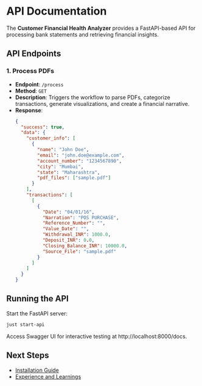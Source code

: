 # API Documentation

The **Customer Financial Health Analyzer** provides a FastAPI-based API for processing bank statements and retrieving financial insights.

## API Endpoints

### 1. Process PDFs
- **Endpoint**: `/process`
- **Method**: `GET`
- **Description**: Triggers the workflow to parse PDFs, categorize transactions, generate visualizations, and create a financial narrative.
- **Response**:
  ```json
  {
    "success": true,
    "data": {
      "customer_info": [
        {
          "name": "John Doe",
          "email": "john.doe@example.com",
          "account_number": "1234567890",
          "city": "Mumbai",
          "state": "Maharashtra",
          "pdf_files": ["sample.pdf"]
        }
      ],
      "transactions": [
        [
          {
            "Date": "04/01/16",
            "Narration": "POS PURCHASE",
            "Reference_Number": "",
            "Value_Date": "",
            "Withdrawal_INR": 1000.0,
            "Deposit_INR": 0.0,
            "Closing_Balance_INR": 10000.0,
            "Source_File": "sample.pdf"
          }
        ]
      ]
    }
  }
  ```

## Running the API
Start the FastAPI server:

```bash
just start-api
```

Access Swagger UI for interactive testing at http://localhost:8000/docs.

## Next Steps
* [Installation Guide](installation.md)
* [Experience and Learnings](learnings.md)